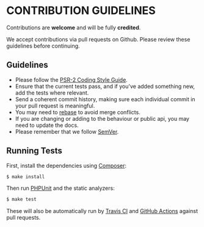 # CONTRIBUTION GUIDELINES

Contributions are **welcome** and will be fully **credited**.

We accept contributions via pull requests on Github. Please review these guidelines before continuing.

## Guidelines

* Please follow the [PSR-2 Coding Style Guide](https://www.php-fig.org/psr/psr-2/).
* Ensure that the current tests pass, and if you've added something new, add the tests where relevant.
* Send a coherent commit history, making sure each individual commit in your pull request is meaningful.
* You may need to [rebase](https://git-scm.com/book/en/v2/Git-Branching-Rebasing) to avoid merge conflicts.
* If you are changing or adding to the behaviour or public api, you may need to update the docs.
* Please remember that we follow [SemVer](https://semver.org/).

## Running Tests

First, install the dependencies using [Composer](https://getcomposer.org/):

```bash
$ make install
```

Then run [PHPUnit](https://phpunit.de/) and the static analyzers:

```bash
$ make test
```

These will also be automatically run by [Travis CI](https://travis-ci.org/) and [GitHub Actions](https://github.com/features/actions) against pull requests.

